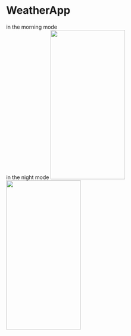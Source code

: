 # WeatherApp
<tr>
  <th> in the morning mode </th></br>
  <th>in the night mode</th>
</tr>
<tr>
  <td><img src="https://user-images.githubusercontent.com/47791578/138097226-13841d1c-4969-45f6-9541-37cf6b28184f.jpeg" width="200" height="400"></td>
  <td><img src="https://user-images.githubusercontent.com/47791578/138097307-ff8482c8-0c95-4397-9abb-fb19caa44af6.jpeg" width="200" height="400"></td>
</tr>
